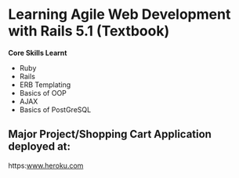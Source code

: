# Learning Agile Web Development with Rails 5.1 (Textbook)

**Core Skills Learnt**

- Ruby
- Rails
- ERB Templating
- Basics of OOP
- AJAX
- Basics of PostGreSQL

## Major Project/Shopping Cart Application deployed at:

https:www.heroku.com
